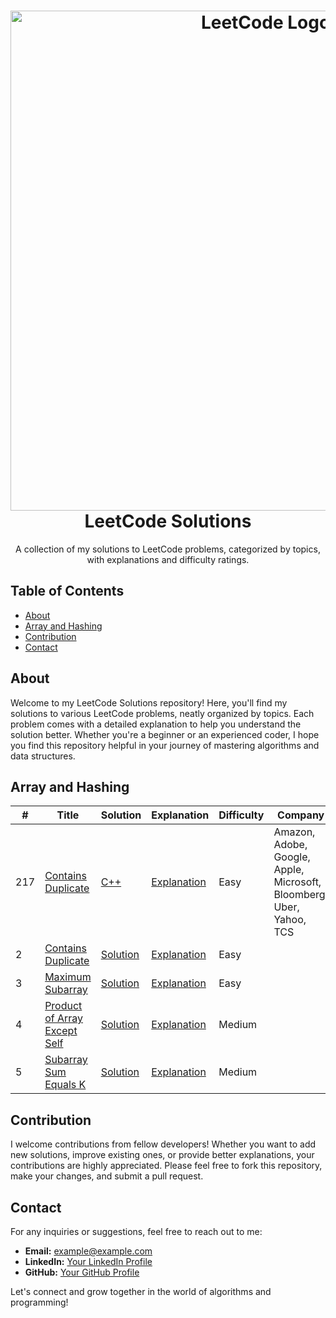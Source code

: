 <!-- Project Title -->
<h1 align="center">
  <img src="https://assets.leetcode.com/static_assets/public/images/LeetCode_Sharing.png" alt="LeetCode Logo" width="800">
  <br>
  LeetCode Solutions
</h1>

<!-- Project Description -->
<p align="center">A collection of my solutions to LeetCode problems, categorized by topics, with explanations and difficulty ratings.</p>

<!-- Table of Contents -->
## Table of Contents
- [About](#about)
- [Array and Hashing](#array-and-hashing)
- [Contribution](#contribution)
- [Contact](#contact)

<!-- About Section -->
## About
Welcome to my LeetCode Solutions repository! Here, you'll find my solutions to various LeetCode problems, neatly organized by topics. Each problem comes with a detailed explanation to help you understand the solution better. Whether you're a beginner or an experienced coder, I hope you find this repository helpful in your journey of mastering algorithms and data structures.

<!-- Array and Hashing Section -->
## Array and Hashing

| #   | Title                                                | Solution                                | Explanation                        | Difficulty | Company |
| --- | ---------------------------------------------------- | ---------------------------------------| ---------------------------------- | ---------- | --------|
| 217  | [Contains Duplicate](https://leetcode.com/problems/contains-duplicate/description/)   | [C++](https://github.com/Md-SabbirHosen/Leetcode-Solutions/blob/main/Arrays%20%26%20Hashing/Contains%20Duplicate.cpp) | [Explanation](https://github.com/Md-SabbirHosen/Leetcode-Solutions/blob/main/Arrays%20%26%20Hashing/explanation.md) | Easy       |Amazon, Adobe, Google, Apple, Microsoft, Bloomberg, Uber, Yahoo, TCS  |
| 2   | [Contains Duplicate](https://leetcode.com/problems/contains-duplicate/) | [Solution](./array-and-hashing/contains_duplicate.py) | [Explanation](./array-and-hashing/contains_duplicate.md) | Easy       |
| 3   | [Maximum Subarray](https://leetcode.com/problems/maximum-subarray/) | [Solution](./array-and-hashing/maximum_subarray.py) | [Explanation](./array-and-hashing/maximum_subarray.md) | Easy       |
| 4   | [Product of Array Except Self](https://leetcode.com/problems/product-of-array-except-self/) | [Solution](./array-and-hashing/product_of_array_except_self.py) | [Explanation](./array-and-hashing/product_of_array_except_self.md) | Medium     |
| 5   | [Subarray Sum Equals K](https://leetcode.com/problems/subarray-sum-equals-k/) | [Solution](./array-and-hashing/subarray_sum_equals_k.py) | [Explanation](./array-and-hashing/subarray_sum_equals_k.md) | Medium     |

<!-- Contribution Section -->
## Contribution

I welcome contributions from fellow developers! Whether you want to add new solutions, improve existing ones, or provide better explanations, your contributions are highly appreciated. Please feel free to fork this repository, make your changes, and submit a pull request.

<!-- Contact Section -->
## Contact

For any inquiries or suggestions, feel free to reach out to me:

- **Email:** [example@example.com](mailto:example@example.com)
- **LinkedIn:** [Your LinkedIn Profile](https://www.linkedin.com/in/yourprofile/)
- **GitHub:** [Your GitHub Profile](https://github.com/yourprofile)

Let's connect and grow together in the world of algorithms and programming!

